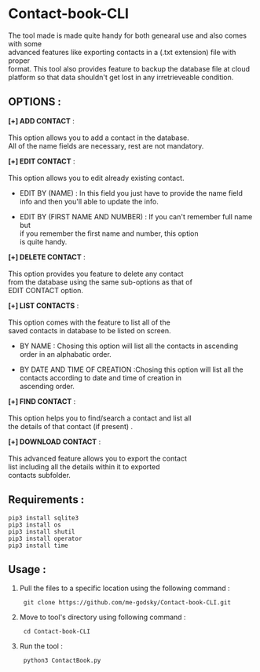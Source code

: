 # Contact-book-CLI

The tool made is made quite handy for both genearal use and also comes with some 	
	advanced features like exporting contacts in a (.txt extension) file with proper 	
	format. This tool also provides feature to backup the database file at cloud		 	
	platform so that data shouldn't get lost in any irretrieveable condition. 		
											
											
## OPTIONS :

**[+] ADD CONTACT** : <br><br>This option allows you to add a contact in the database.		
			      All of the name fields are necessary, rest are not mandatory.		
	
**[+] EDIT CONTACT** : <br><br>This option allows you to edit already existing contact.		
															
-   EDIT BY (NAME) : In this field you just have to provide the name field		
					 info and then you'll able to update the info.			
													
-   EDIT BY (FIRST NAME AND NUMBER) : If you can't remember full name but 		
					 if you remember the first name and number, this option		
					 is quite handy.					
													
													
**[+] DELETE CONTACT** : <br><br>This option provides you feature to delete any contact 		
				     from the database using the same sub-options as that of 		
				     EDIT CONTACT option.						
													
													
**[+] LIST CONTACTS** : <br><br>This option comes with the feature to list all of the 		
				   saved contacts in database to be listed on screen.			
													
-   BY NAME : Chosing this option will list all the contacts in ascending		
				  order in an alphabatic order.						
													
-   BY DATE AND TIME OF CREATION :Chosing this option will list all the		
				  contacts according to date and time of creation in 			
				  ascending order.							
													
													
**[+] FIND CONTACT** : <br><br>This option helps you to find/search a contact and list all		
				   the details of that contact (if present) . 				
													
													
**[+] DOWNLOAD CONTACT** : <br><br>This advanced feature allows you to export the contact		
				       list including all the details within it to exported 		
				       contacts subfolder.
## Requirements :
	pip3 install sqlite3
	pip3 install os
	pip3 install shutil
	pip3 install operator
	pip3 install time
	

## Usage :
1. Pull the files to a specific location using the following command : 
	
		git clone https://github.com/me-godsky/Contact-book-CLI.git
	
2. Move to tool's directory using following command :

		cd Contact-book-CLI
3. Run the tool :

		python3 ContactBook.py
